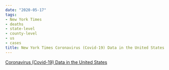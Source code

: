 ```yaml
---
date: "2020-05-17"
tags:
- New York Times
- deaths
- state-level
- county-level
- us
- cases
title: New York Times Coronavirus (Covid-19) Data in the United States
---
```


[Coronavirus (Covid-19) Data in the United States](https://github.com/nytimes/covid-19-data)